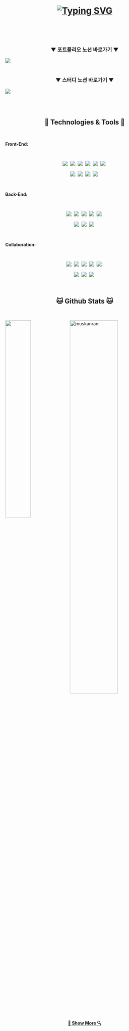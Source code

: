 <h1 align="center">
  <a href="https://git.io/typing-svg">
    <img src="https://readme-typing-svg.demolab.com?font=Fira+Code&size=30&pause=1000&width=435&lines=Welcome+to+Hyeonju's+GitHub" alt="Typing SVG" />
  </a>
</h1>

</br>
<!---
// 프로필에 이메일 있으니까 빼자
<p align="center">
  <a href="mailto:tttymttst@gmail.com"><img src="https://img.shields.io/badge/Gmail-d14836?style=flat-square&logo=Gmail&logoColor=white&link=tttymttst@gmail.com"/></a>
</p>



  <h3 align="center"> ▼ 포트폴리오 사이트 바로가기 ▼ </h3>
  <a  align="center" href="https://www.notion.so/2ced18faf8e943ad9800b60f4e46b5cf" >
    <img src="https://github.com/user-attachments/assets/c281d1b1-ec98-4c34-995a-16aeb418e05c"/>
  </a>
--->
  </br>
  </br>

  <h3 align="center"> ▼ 포트폴리오 노션 바로가기 ▼ </h3>
  <a  align="center" href="https://www.notion.so/2ced18faf8e943ad9800b60f4e46b5cf" >
    <img src="https://github.com/user-attachments/assets/c281d1b1-ec98-4c34-995a-16aeb418e05c"/>
  </a>

  </br>
  </br>

  <h3 align="center"> ▼ 스터디 노션 바로가기 ▼ </h3>
  <a  align="center" href="https://www.notion.so/2ced18faf8e943ad9800b60f4e46b5cf" >
    <img src="https://github.com/user-attachments/assets/6cee2d3a-ddb3-4898-aaa5-fb4bcb947f41"/>
  </a>
  
<br/><br/>

<h2 align="center">🔧 Technologies & Tools 🔧</h2>

<br/>

**Front-End:**

<br/>

<p align="center">
  <img src="https://img.shields.io/badge/React-61DAFB?style=flat-square&logo=React&logoColor=black"/>&nbsp 
  <img src="https://img.shields.io/badge/Typescript-3178C6?style=flat-square&logo=Typescript&logoColor=white"/>&nbsp 
  <img src="https://img.shields.io/badge/Axios-5A29E4?logo=axios&logoColor=fff&style=flat-square"/>&nbsp 
  <img src="https://img.shields.io/badge/Redux-764ABC?logo=redux&logoColor=fff&style=flat-square"/>&nbsp 
  <img src="https://img.shields.io/badge/JavaScript-F7DF1E?style=flat-square&logo=javascript&logoColor=black"/>&nbsp 
  <img src="https://img.shields.io/badge/Recoil-3578E5?logo=recoil&logoColor=fff&style=flat-square"/>&nbsp 
</p>

<p align="center">  
  <img src="https://img.shields.io/badge/HTML-E34F26?style=flat-square&logo=html5&logoColor=white"/>&nbsp 
  <img src="https://img.shields.io/badge/CSS-1572B6?style=flat-square&logo=css3&logoColor=white"/>&nbsp
  <img src="https://img.shields.io/badge/-Scss-eee?style=flat-square&logo=sass"/>&nbsp
  <img src="https://img.shields.io/badge/Tailwind-06B6D4?style=flat-square&logo=Tailwind CSS&logoColor=white"/>&nbsp    
</p>

<br/>


**Back-End:**

<br/>

<p align="center">
  <img src="https://img.shields.io/badge/Java-007396?style=flat-square&logo=Java&logoColor=white"/>&nbsp
  <img src="https://img.shields.io/badge/Python-3766AB?style=flat-square&logo=Python&logoColor=white"/>&nbsp 
  <img src="https://img.shields.io/badge/ORACLE-F80000?style=flat-square&logo=oracle&logoColor=white"/>&nbsp
  <img src="https://img.shields.io/badge/Mysql-E6B91E?style=flat-square&logo=MySql&logoColor=white"/>&nbsp 
  <img src="https://img.shields.io/badge/MariaDB-003545?style=flat-square&logo=mariaDB&logoColor=white"/>&nbsp
</p>

<p align="center">
  <img src="https://img.shields.io/badge/jQuery-0769AD?style=flat-square&logo=jQuery&logoColor=white"/>&nbsp
  <img src="https://img.shields.io/badge/PHP-777BB4?style=flat-square&logo=php&logoColor=white"/>&nbsp
  <img src="https://img.shields.io/badge/C-A8B9CC?style=flat-square&logo=C&logoColor=white"/>&nbsp
</p>

<br/>

**Collaboration:**

<br/>

<p align="center">
  <img src="https://img.shields.io/badge/Notion-000?logo=notion&logoColor=fff&style=flat-square"/>&nbsp
  <img src="https://img.shields.io/badge/Trello-0052CC?logo=trello&logoColor=fff&style=flat-square"/>&nbsp
  <img src="https://img.shields.io/badge/Slack-4A154B?logo=slack&logoColor=fff&style=flat-square"/>&nbsp
  <img src="https://img.shields.io/badge/Swagger-85EA2D?logo=swagger&logoColor=000&style=flat-square"/>&nbsp
  <img src="https://img.shields.io/badge/Docker-2496ED?style=flat-square&logo=Docker&logoColor=white"/>&nbsp
</p>

<p align="center">
  <img src="https://img.shields.io/badge/GitHub-181717?style=flat-square&logo=GitHub&logoColor=white"/>&nbsp
  <img src="https://img.shields.io/badge/Git-F05032?style=flat-square&logo=git&logoColor=white"/>&nbsp
  <img src="https://img.shields.io/badge/Postman-FF6C37?style=flat-square&logo=Postman&logoColor=white"/>&nbsp
</p>

<br/>


<h2 align="center">🐱 Github Stats 🐱</h2>

<br/>

<a href="https://github.com/KimHyeoonju/github-readme-stats"><img align="left" width="40%" src="https://github-readme-stats.vercel.app/api/top-langs/?username=KimHyeoonju&layout=compact&theme=react" /></a>
<img width="55%" src="https://github-readme-streak-stats.herokuapp.com/?user=KimHyeoonju&theme=react" alt="muskanrani" />

<br/><br/>

<div width="100%" align="center">
<h4>
  <a href="https://github.com/KimHyeoonju?tab=repositories" title="Show Repositories">🔎 Show More 🔍</a>
</h4>
</div>

